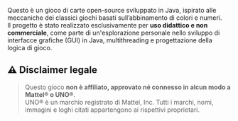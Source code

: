 Questo è un gioco di carte open-source sviluppato in Java, ispirato alle meccaniche dei classici giochi basati sull’abbinamento di colori e numeri.  
Il progetto è stato realizzato esclusivamente per **uso didattico e non commerciale**, come parte di un'esplorazione personale nello sviluppo di interfacce grafiche (GUI) in Java, multithreading e progettazione della logica di gioco.

## ⚠️ Disclaimer legale

> Questo gioco **non è affiliato, approvato né connesso in alcun modo a Mattel® o UNO®**.  
> UNO® è un marchio registrato di Mattel, Inc. Tutti i marchi, nomi, immagini e loghi citati appartengono ai rispettivi proprietari.
